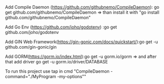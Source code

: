 


Add Compile Daemon (https://github.com/githubnemo/CompileDaemon): 
go get github.com/githubnemo/CompileDaemon => than install it with "go install github.com/githubnemo/CompileDaemon"

Add Go Env (https://github.com/joho/godotenv) :go get github.com/joho/godotenv


Add GIN Web Framework(https://gin-gonic.com/docs/quickstart/):go get -u github.com/gin-gonic/gin

Add GORM(https://gorm.io/index.html):go get -u gorm.io/gorm => and after that add driver go get -u gorm.io/driver/DATABASE


To run this project use tap in cmd "CompileDaemon -command="./MyProgram -my-options""